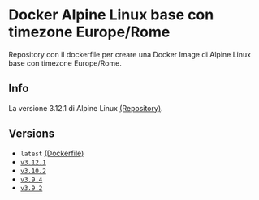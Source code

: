 # Docker Alpine Linux base con timezone Europe/Rome

Repository con il dockerfile per creare una Docker Image di Alpine Linux base con timezone Europe/Rome.

## Info

La versione 3.12.1 di Alpine Linux [(Repository)](https://github.com/scolagreco/docker-alpine/tree/v3.12.1).

## Versions

- `latest` [(Dockerfile)](https://github.com/scolagreco/alpine-base/blob/master/Dockerfile)
- [`v3.12.1`](https://github.com/scolagreco/alpine-base/releases/tag/v3.12.1)
- [`v3.10.2`](https://github.com/scolagreco/alpine-base/releases/tag/v3.10.2)
- [`v3.9.4`](https://github.com/scolagreco/alpine-base/releases/tag/v3.9.4)
- [`v3.9.2`](https://github.com/scolagreco/alpine-base/releases/tag/v3.9.2)
